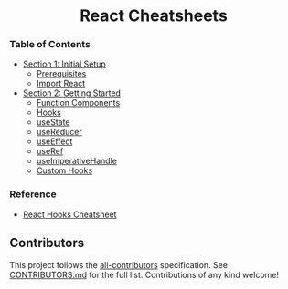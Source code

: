 <div align="center">
  <h1>React Cheatsheets</h1>
</div>

### Table of Contents
- [Section 1: Initial Setup](#section-1-setup-typescript-with-react)
  - [Prerequisites](#prerequisites)
  - [Import React](#import-react)
- [Section 2: Getting Started](#section-2-getting-started)
  - [Function Components](#function-components)
  - [Hooks](https://github.com/mhmohon/react-cheatsheet/blob/master/hooks.md)
  - [useState](https://github.com/mhmohon/react-cheatsheet/blob/master/hooks.md#usestate)
  - [useReducer](#usereducer)
  - [useEffect](#useeffect)
  - [useRef](#useref)
  - [useImperativeHandle](#useimperativehandle)
  - [Custom Hooks](#custom-hooks)

### Reference
- [React Hooks Cheatsheet](https://react-hooks-cheatsheet.surge.sh/)


## Contributors

This project follows the [all-contributors](https://github.com/all-contributors/all-contributors) specification. See [CONTRIBUTORS.md](/CONTRIBUTORS.md) for the full list. Contributions of any kind welcome!
